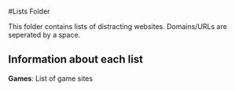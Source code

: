 #Lists Folder

This folder contains lists of distracting websites. 
Domains/URLs are seperated by a space. 

## Information about each list

**Games**: List of game sites
